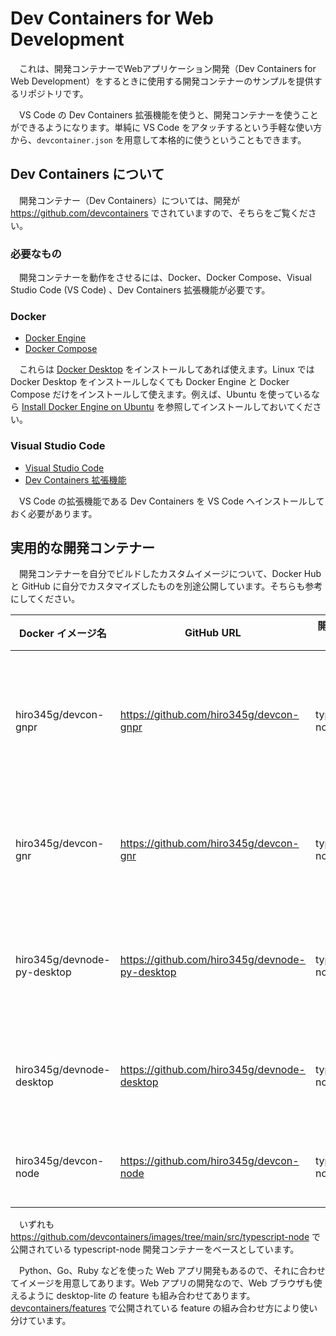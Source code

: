 # Dev Containers for Web Development

　これは、開発コンテナーでWebアプリケーション開発（Dev Containers for Web Development）をするときに使用する開発コンテナーのサンプルを提供するリポジトリです。

　VS Code の Dev Containers 拡張機能を使うと、開発コンテナーを使うことができるようになります。単純に VS Code をアタッチするという手軽な使い方から、`devcontainer.json` を用意して本格的に使うということもできます。

## Dev Containers について

　開発コンテナー（Dev Containers）については、開発が <https://github.com/devcontainers> でされていますので、そちらをご覧ください。

### 必要なもの

　開発コンテナーを動作をさせるには、Docker、Docker Compose、Visual Studio Code (VS Code) 、Dev Containers 拡張機能が必要です。

### Docker

- [Docker Engine](https://docs.docker.com/engine/)
- [Docker Compose](https://docs.docker.com/compose/)

　これらは [Docker Desktop](https://docs.docker.com/desktop/) をインストールしてあれば使えます。Linux では Docker Desktop をインストールしなくても Docker Engine と Docker Compose だけをインストールして使えます。例えば、Ubuntu を使っているなら [Install Docker Engine on Ubuntu](https://docs.docker.com/engine/install/ubuntu/) を参照してインストールしておいてください。

### Visual Studio Code

- [Visual Studio Code](https://code.visualstudio.com/)
- [Dev Containers 拡張機能](https://marketplace.visualstudio.com/items?itemName=ms-vscode-remote.remote-containers)

　VS Code の拡張機能である Dev Containers を VS Code へインストールしておく必要があります。

## 実用的な開発コンテナー

　開発コンテナーを自分でビルドしたカスタムイメージについて、Docker Hub と GitHub に自分でカスタマイズしたものを別途公開しています。そちらも参考にしてください。

| Docker イメージ名 | GitHub URL | 開発コンテナー | features |
|----|----|----|----|
|hiro345g/devcon-gnpr|<https://github.com/hiro345g/devcon-gnpr>| typescript-node | go, python, ruby, desktop-lite, docker-outside-of-docker, git, git-lfs |
|hiro345g/devcon-gnr|<https://github.com/hiro345g/devcon-gnr>| typescript-node | go, ruby, desktop-lite, docker-outside-of-docker, git, git-lfs |
|hiro345g/devnode-py-desktop|<https://github.com/hiro345g/devnode-py-desktop>| typescript-node | python, desktop-lite, docker-outside-of-docker, git, git-lfs |
|hiro345g/devnode-desktop|<https://github.com/hiro345g/devnode-desktop>| typescript-node | desktop-lite, docker-outside-of-docker, git, git-lfs |
|hiro345g/devcon-node|<https://github.com/hiro345g/devcon-node>| typescript-node | docker-outside-of-docker, git, git-lfs |

　いずれも <https://github.com/devcontainers/images/tree/main/src/typescript-node> で公開されている typescript-node 開発コンテナーをベースとしています。

　Python、Go、Ruby などを使った Web アプリ開発もあるので、それに合わせてイメージを用意してあります。Web アプリの開発なので、Web ブラウザも使えるように desktop-lite の feature も組み合わせてあります。
[devcontainers/features](https://github.com/devcontainers/features/tree/main/src) で公開されている feature の組み合わせ方により使い分けています。
